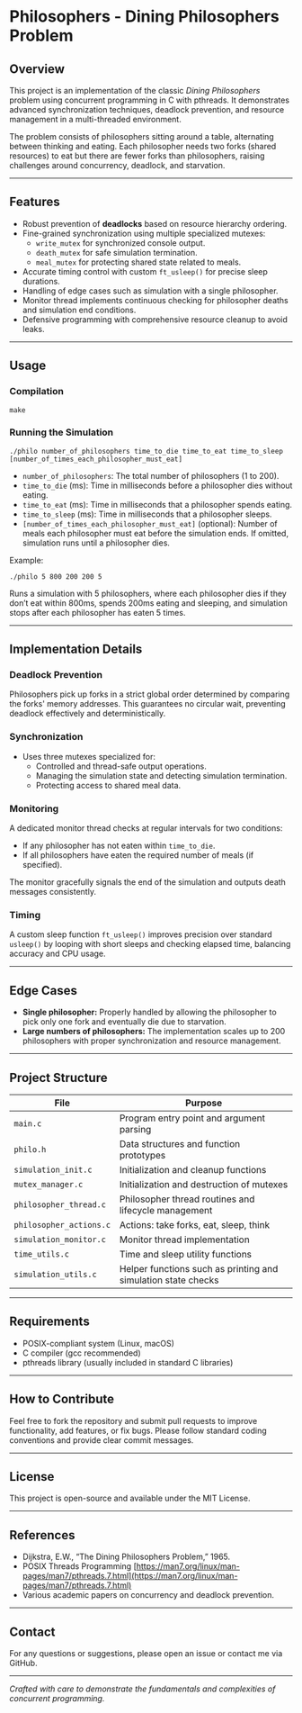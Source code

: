 # Philosophers - Dining Philosophers Problem

## Overview

This project is an implementation of the classic *Dining Philosophers* problem using concurrent programming in C with pthreads. It demonstrates advanced synchronization techniques, deadlock prevention, and resource management in a multi-threaded environment.

The problem consists of philosophers sitting around a table, alternating between thinking and eating. Each philosopher needs two forks (shared resources) to eat but there are fewer forks than philosophers, raising challenges around concurrency, deadlock, and starvation.

---

## Features

- Robust prevention of **deadlocks** based on resource hierarchy ordering.
- Fine-grained synchronization using multiple specialized mutexes:
  - `write_mutex` for synchronized console output.
  - `death_mutex` for safe simulation termination.
  - `meal_mutex` for protecting shared state related to meals.
- Accurate timing control with custom `ft_usleep()` for precise sleep durations.
- Handling of edge cases such as simulation with a single philosopher.
- Monitor thread implements continuous checking for philosopher deaths and simulation end conditions.
- Defensive programming with comprehensive resource cleanup to avoid leaks.

---

## Usage

### Compilation
```
make
```
### Running the Simulation
```
./philo number_of_philosophers time_to_die time_to_eat time_to_sleep [number_of_times_each_philosopher_must_eat]
```

- `number_of_philosophers`: The total number of philosophers (1 to 200).
- `time_to_die` (ms): Time in milliseconds before a philosopher dies without eating.
- `time_to_eat` (ms): Time in milliseconds that a philosopher spends eating.
- `time_to_sleep` (ms): Time in milliseconds that a philosopher sleeps.
- `[number_of_times_each_philosopher_must_eat]` (optional): Number of meals each philosopher must eat before the simulation ends. If omitted, simulation runs until a philosopher dies.

Example:
```
./philo 5 800 200 200 5
```

Runs a simulation with 5 philosophers, where each philosopher dies if they don’t eat within 800ms, spends 200ms eating and sleeping, and simulation stops after each philosopher has eaten 5 times.

---

## Implementation Details

### Deadlock Prevention

Philosophers pick up forks in a strict global order determined by comparing the forks' memory addresses. This guarantees no circular wait, preventing deadlock effectively and deterministically.

### Synchronization

- Uses three mutexes specialized for:
  - Controlled and thread-safe output operations.
  - Managing the simulation state and detecting simulation termination.
  - Protecting access to shared meal data.

### Monitoring

A dedicated monitor thread checks at regular intervals for two conditions:

- If any philosopher has not eaten within `time_to_die`.
- If all philosophers have eaten the required number of meals (if specified).

The monitor gracefully signals the end of the simulation and outputs death messages consistently.

### Timing

A custom sleep function `ft_usleep()` improves precision over standard `usleep()` by looping with short sleeps and checking elapsed time, balancing accuracy and CPU usage.

---

## Edge Cases

- **Single philosopher:** Properly handled by allowing the philosopher to pick only one fork and eventually die due to starvation.
- **Large numbers of philosophers:** The implementation scales up to 200 philosophers with proper synchronization and resource management.

---

## Project Structure

| File               | Purpose                               |
|--------------------|-------------------------------------|
| `main.c`           | Program entry point and argument parsing |
| `philo.h`          | Data structures and function prototypes |
| `simulation_init.c` | Initialization and cleanup functions |
| `mutex_manager.c`  | Initialization and destruction of mutexes |
| `philosopher_thread.c` | Philosopher thread routines and lifecycle management |
| `philosopher_actions.c` | Actions: take forks, eat, sleep, think |
| `simulation_monitor.c` | Monitor thread implementation |
| `time_utils.c`     | Time and sleep utility functions |
| `simulation_utils.c` | Helper functions such as printing and simulation state checks |

---

## Requirements

- POSIX-compliant system (Linux, macOS)
- C compiler (gcc recommended)
- pthreads library (usually included in standard C libraries)

---

## How to Contribute

Feel free to fork the repository and submit pull requests to improve functionality, add features, or fix bugs. Please follow standard coding conventions and provide clear commit messages.

---

## License

This project is open-source and available under the MIT License.

---

## References

- Dijkstra, E.W., “The Dining Philosophers Problem,” 1965.
- POSIX Threads Programming [https://man7.org/linux/man-pages/man7/pthreads.7.html](https://man7.org/linux/man-pages/man7/pthreads.7.html)
- Various academic papers on concurrency and deadlock prevention.

---

## Contact

For any questions or suggestions, please open an issue or contact me via GitHub.

---

*Crafted with care to demonstrate the fundamentals and complexities of concurrent programming.*
